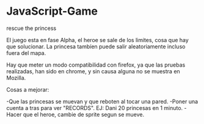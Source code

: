 JavaScript-Game
===============

rescue the princess

El juego esta en fase Alpha, el heroe se sale de los limites, cosa que hay que solucionar.
La princesa tambíen puede salir aleatoriamente incluso fuera del mapa.

Hay que meter un modo compatibilidad con firefox, ya que las pruebas realizadas, han sido en chrome, 
y sin causa alguna no se muestra en Mozilla.

Cosas a mejorar:

 -Que las princesas se muevan y que reboten al tocar una pared.
 -Poner una cuenta a tras para ver "RECORDS". EJ: Dani 20 princesas en 1 minuto.
 -Hacer que el heroe, cambie de sprite segun se mueve.
